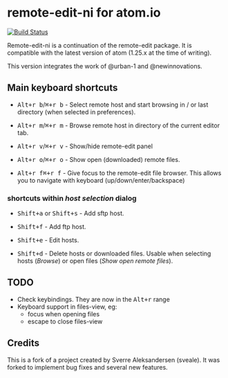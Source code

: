 # remote-edit-ni for atom.io

[![Build Status](https://travis-ci.org/newinnovations/remote-edit-ni.svg?branch=master)](https://travis-ci.org/newinnovations/remote-edit-ni)

Remote-edit-ni is a continuation of the remote-edit package. It is compatible with the latest version of atom (1.25.x at the time of writing).

This version integrates the work of @urban-1 and @newinnovations.


## Main keyboard shortcuts

- <kbd>Alt+r b</kbd>/<kbd>&#8984;+r b</kbd> -
Select remote host and start browsing in / or last directory (when selected in preferences).

- <kbd>Alt+r m</kbd>/<kbd>&#8984;+r m</kbd> -
Browse remote host in directory of the current editor tab.

-   <kbd>Alt+r v</kbd>/<kbd>&#8984;+r v</kbd> -
Show/hide remote-edit panel

- <kbd>Alt+r o</kbd>/<kbd>&#8984;+r o</kbd> -
Show open (downloaded) remote files.

- <kbd>Alt+r f</kbd><kbd>&#8984;+r f</kbd> -
Give focus to the remote-edit file browser. This allows you to navigate with
keyboard (up/down/enter/backspace)


### shortcuts within _host selection_ dialog

- <kbd>Shift+a</kbd> or <kbd>Shift+s</kbd> -
Add sftp host.

- <kbd>Shift+f</kbd> -
Add ftp host.

- <kbd>Shift+e</kbd> -
Edit hosts.

- <kbd>Shift+d</kbd> -
Delete hosts or downloaded files. Usable when selecting hosts (_Browse_) or open files (_Show open remote files_).


## TODO

* Check keybindings. They are now in the <kbd>Alt+r</kbd> range
* Keyboard support in files-view, eg:
  * focus when opening files
  * escape to close files-view


## Credits
This is a fork of a project created by Sverre Aleksandersen (sveale). It was
forked to implement bug fixes and several new features.
